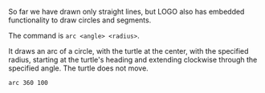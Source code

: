 So far we have drawn only straight lines, but LOGO also has embedded functionality to draw circles and segments.

The command is `arc <angle> <radius>`.

It draws an arc of a circle, with the turtle at the center, with the specified radius, starting at the turtle's heading and extending clockwise through the specified angle. The turtle does not move.

```
arc 360 100
```
